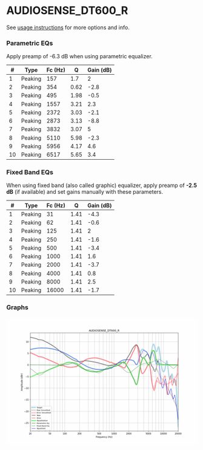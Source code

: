 # AUDIOSENSE_DT600_R
See [usage instructions](https://github.com/jaakkopasanen/AutoEq#usage) for more options and info.

### Parametric EQs
Apply preamp of -6.3 dB when using parametric equalizer.

|   # | Type    |   Fc (Hz) |    Q |   Gain (dB) |
|-----|---------|-----------|------|-------------|
|   1 | Peaking |       157 | 1.7  |         2   |
|   2 | Peaking |       354 | 0.62 |        -2.8 |
|   3 | Peaking |       495 | 1.98 |        -0.5 |
|   4 | Peaking |      1557 | 3.21 |         2.3 |
|   5 | Peaking |      2372 | 3.03 |        -2.1 |
|   6 | Peaking |      2873 | 3.13 |        -8.8 |
|   7 | Peaking |      3832 | 3.07 |         5   |
|   8 | Peaking |      5110 | 5.98 |        -2.3 |
|   9 | Peaking |      5956 | 4.17 |         4.6 |
|  10 | Peaking |      6517 | 5.65 |         3.4 |

### Fixed Band EQs
When using fixed band (also called graphic) equalizer, apply preamp of **-2.5 dB** (if available) and set gains manually with these parameters.

|   # | Type    |   Fc (Hz) |    Q |   Gain (dB) |
|-----|---------|-----------|------|-------------|
|   1 | Peaking |        31 | 1.41 |        -4.3 |
|   2 | Peaking |        62 | 1.41 |        -0.6 |
|   3 | Peaking |       125 | 1.41 |         2   |
|   4 | Peaking |       250 | 1.41 |        -1.6 |
|   5 | Peaking |       500 | 1.41 |        -3.4 |
|   6 | Peaking |      1000 | 1.41 |         1.6 |
|   7 | Peaking |      2000 | 1.41 |        -3.7 |
|   8 | Peaking |      4000 | 1.41 |         0.8 |
|   9 | Peaking |      8000 | 1.41 |         2.5 |
|  10 | Peaking |     16000 | 1.41 |        -1.7 |

### Graphs
![](./AUDIOSENSE_DT600_R.png)
